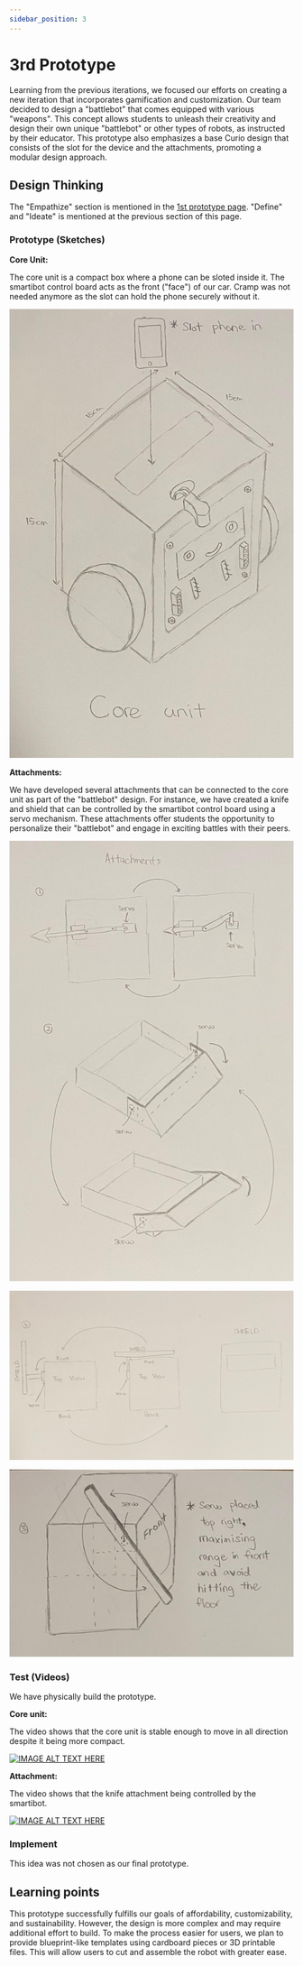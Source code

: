 ```yaml
---
sidebar_position: 3
---
```



# 3rd Prototype

Learning from the previous iterations, we focused our efforts on creating a new iteration that incorporates gamification and customization. Our team decided to design a "battlebot" that comes equipped with various "weapons". This concept allows students to unleash their creativity and design their own unique "battlebot" or other types of robots, as instructed by their educator. This prototype also emphasizes a base Curio design that consists of the slot for the device and the attachments, promoting a modular design approach.

## Design Thinking

The "Empathize" section is mentioned in the [1st prototype page](/docs/prototypes/first-prototype/). "Define" and "Ideate" is mentioned at the previous section of this page. 

### Prototype (Sketches)

**Core Unit:**

The core unit is a compact box where a phone can be sloted inside it. The smartibot control board acts as the front ("face") of our car. Cramp was not needed anymore as the slot can hold the phone securely without it. 

![Core](/img/third-prototype/core-unit.jpg)

**Attachments:**

We have developed several attachments that can be connected to the core unit as part of the "battlebot" design. For instance, we have created a knife and shield that can be controlled by the smartibot control board using a servo mechanism. These attachments offer students the opportunity to personalize their "battlebot" and engage in exciting battles with their peers.


![Attachment](/img/third-prototype/attachments.jpeg)

![Shield](/img/third-prototype/shield.jpeg)

![servo](/img/third-prototype/servo.jpeg)


### Test (Videos)

We have physically build the prototype.

**Core unit:**

The video shows that the core unit is stable enough to move in all direction despite it being more compact.

[![IMAGE ALT TEXT HERE](https://img.youtube.com/vi/vdqtsNfm6DQ/0.jpg)](https://www.youtube.com/watch?v=vdqtsNfm6DQ)

**Attachment:**

The video shows that the knife attachment being controlled by the smartibot.

[![IMAGE ALT TEXT HERE](https://img.youtube.com/vi/3ekVshR9_Sg/0.jpg)](https://www.youtube.com/watch?v=3ekVshR9_Sg)


### Implement

This idea was not chosen as our final prototype.

## Learning points

This prototype successfully fulfills our goals of affordability, customizability, and sustainability. However, the design is more complex and may require additional effort to build. To make the process easier for users, we plan to provide blueprint-like templates using cardboard pieces or 3D printable files. This will allow users to cut and assemble the robot with greater ease.

